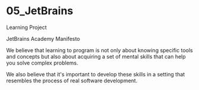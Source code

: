 # 05_JetBrains
Learning Project

JetBrains Academy Manifesto

We believe that learning to program is not only about knowing specific tools and concepts but also about acquiring a set of mental skills that can help you solve complex problems.

We also believe that it's important to develop these skills in a setting that resembles the process of real software development.
